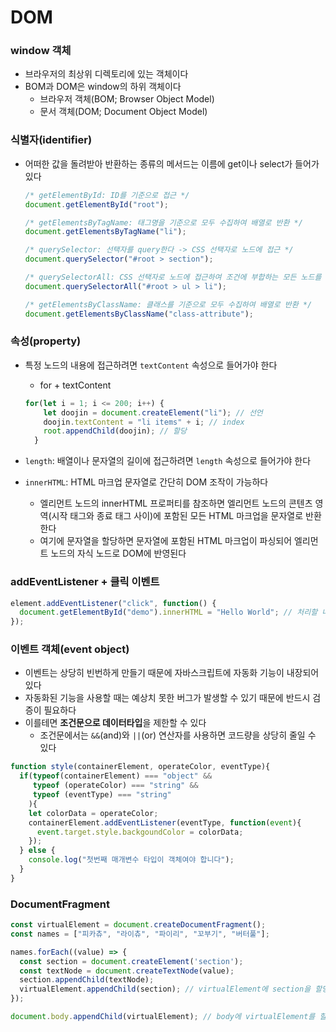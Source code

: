# DOM

### window 객체

* 브라우저의 최상위 디렉토리에 있는 객체이다
* BOM과 DOM은 window의 하위 객체이다
  * 브라우저 객체(BOM; Browser Object Model)
  * 문서 객체(DOM; Document Object Model)

### 식별자(identifier)

*   어떠한 값을 돌려받아 반환하는 종류의 메서드는 이름에 get이나 select가 들어가 있다

    ```javascript
    /* getElementById: ID를 기준으로 접근 */
    document.getElementById("root");

    /* getElementsByTagName: 태그명을 기준으로 모두 수집하여 배열로 반환 */
    document.getElementsByTagName("li");

    /* querySelector: 선택자를 query한다 -> CSS 선택자로 노드에 접근 */
    document.querySelector("#root > section");

    /* querySelectorAll: CSS 선택자로 노드에 접근하여 조건에 부합하는 모든 노드를 반환 */
    document.querySelectorAll("#root > ul > li");

    /* getElementsByClassName: 클래스를 기준으로 모두 수집하여 배열로 반환 */
    document.getElementsByClassName("class-attribute");
    ```

### 속성(property)

*   특정 노드의 내용에 접근하려면 `textContent` 속성으로 들어가야 한다

    * for + textContent

    ```javascript
    for(let i = 1; i <= 200; i++) {
        let doojin = document.createElement("li"); // 선언
        doojin.textContent = "li items" + i; // index
        root.appendChild(doojin); // 할당
      }
    ```
* `length`: 배열이나 문자열의 길이에 접근하려면 `length` 속성으로 들어가야 한다
* `innerHTML`: HTML 마크업 문자열로 간단히 DOM 조작이 가능하다
  * 엘리먼트 노드의 innerHTML 프로퍼티를 참조하면 엘리먼트 노드의 콘텐츠 영역(시작 태그와 종료 태그 사이)에 포함된 모든 HTML 마크업을 문자열로 반환한다
  * 여기에 문자열을 할당하면 문자열에 포함된 HTML 마크업이 파싱되어 엘리먼트 노드의 자식 노드로 DOM에 반영된다

### addEventListener + 클릭 이벤트

```javascript
element.addEventListener("click", function() {
  document.getElementById("demo").innerHTML = "Hello World"; // 처리할 내용
});
```

### 이벤트 객체(event object)

* 이벤트는 상당히 빈번하게 만들기 때문에 자바스크립트에 자동화 기능이 내장되어 있다
* 자동화된 기능을 사용할 때는 예상치 못한 버그가 발생할 수 있기 때문에 반드시 검증이 필요하다
* 이를테면 **조건문으로 데이터타입**을 제한할 수 있다
  * 조건문에서는 `&&`(and)와 `||`(or) 연산자를 사용하면 코드량을 상당히 줄일 수 있다

```javascript
function style(containerElement, operateColor, eventType){
  if(typeof(containerElement) === "object" && 
     typeof (operateColor) === "string" &&
     typeof (eventType) === "string"
    ){
    let colorData = operateColor;
    containerElement.addEventListener(eventType, function(event){
      event.target.style.backgoundColor = colorData;
    });
  } else {
    console.log("첫번째 매개변수 타입이 객체여야 합니다");
  }
}
```

### DocumentFragment

```javascript
const virtualElement = document.createDocumentFragment(); 
const names = ["피카츄", "라이츄", "파이리", "꼬부기", "버터풀"];

names.forEach((value) => { 
  const section = document.createElement('section');
  const textNode = document.createTextNode(value);
  section.appendChild(textNode);
  virtualElement.appendChild(section); // virtualElement에 section을 할당
});

document.body.appendChild(virtualElement); // body에 virtualElement를 할당
```

